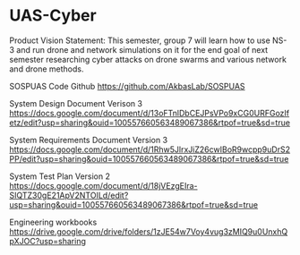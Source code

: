 # UAS-Cyber
Product Vision Statement: This semester, group 7 will learn how to use NS-3 and run drone and network simulations on it for the end goal of next semester researching cyber attacks on drone swarms and various network and drone methods.

SOSPUAS Code Github
https://github.com/AkbasLab/SOSPUAS

System Design Document Verison 3
https://docs.google.com/document/d/13oFTnlDbCEJPsVPo9xCG0URFGozIfetz/edit?usp=sharing&ouid=100557660563489067386&rtpof=true&sd=true

System Requirements Document Version 3
https://docs.google.com/document/d/1Rhw5JlrxJiZ26cwIBoR9wcpp9uDrS2PP/edit?usp=sharing&ouid=100557660563489067386&rtpof=true&sd=true

System Test Plan Version 2
https://docs.google.com/document/d/18jVEzgEIra-SIQTZ30gE21ApV2NTOILd/edit?usp=sharing&ouid=100557660563489067386&rtpof=true&sd=true

Engineering workbooks
https://drive.google.com/drive/folders/1zJE54w7Voy4vug3zMIQ9u0UnxhQpXJOC?usp=sharing
